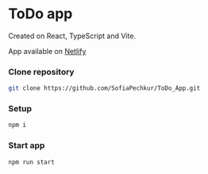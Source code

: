 # ToDo app

Created on React, TypeScript and Vite.

App available on [Netlify](https://shimmering-toffee-561834.netlify.app/)

### Clone repository

```bash
git clone https://github.com/SofiaPechkur/ToDo_App.git
```

### Setup

```bash
npm i
```

### Start app

```bash
npm run start
```
